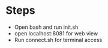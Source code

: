# Steps

- Open bash and run init.sh
- open localhost:8081 for web view
- Run connect.sh for terminal access